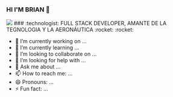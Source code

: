 ### HI I'M BRIAN 👋

<img src ="https://i.imgur.com/OAG522g.jpg" />
### :technologist: FULL STACK DEVELOPER, AMANTE DE LA TEGNOLOGIA Y LA AERONÁUTICA :rocket: :rocket:


- 🔭 I’m currently working on ...
- 🌱 I’m currently learning ...
- 👯 I’m looking to collaborate on ...
- 🤔 I’m looking for help with ...
- 💬 Ask me about ...
- 📫 How to reach me: ...
- 😄 Pronouns: ...
- ⚡ Fun fact: ...
<!--
**brianbacca/brianbacca** is a ✨ _special_ ✨ repository because its `README.md` (this file) appears on your GitHub profile.

Here are some ideas to get you started:

-->
